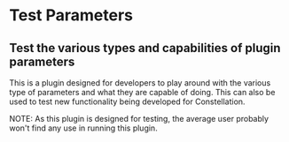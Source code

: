 # Test Parameters

## Test the various types and capabilities of plugin parameters

This is a plugin designed for developers to play around with the various
type of parameters and what they are capable of doing. This can also be
used to test new functionality being developed for Constellation.

NOTE: As this plugin is designed for testing, the average user probably
won't find any use in running this plugin.
